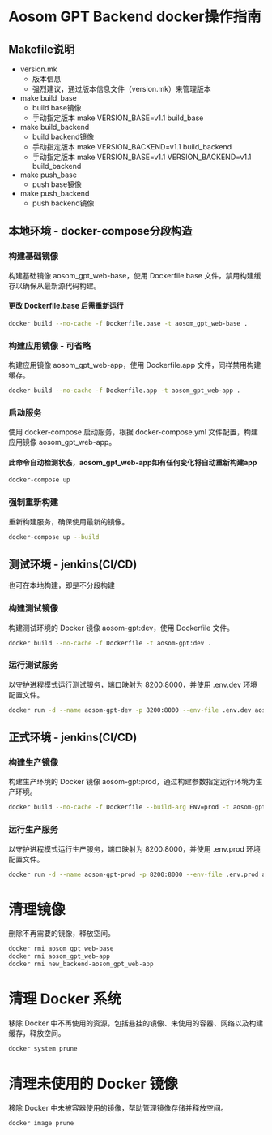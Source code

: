 # Aosom GPT Backend docker操作指南

## Makefile说明
- version.mk
  - 版本信息
  - 强烈建议，通过版本信息文件（version.mk）来管理版本
- make build_base
  - build base镜像
  - 手动指定版本 make VERSION_BASE=v1.1 build_base
- make build_backend
  - build backend镜像
  - 手动指定版本 make VERSION_BACKEND=v1.1 build_backend
  - 手动指定版本 make VERSION_BASE=v1.1 VERSION_BACKEND=v1.1 build_backend
- make push_base
  - push base镜像
- make push_backend
  - push backend镜像


## 本地环境 - docker-compose分段构造

### 构建基础镜像

构建基础镜像 aosom_gpt_web-base，使用 Dockerfile.base 文件，禁用构建缓存以确保从最新源代码构建。

#### 更改 Dockerfile.base 后需重新运行
```bash
docker build --no-cache -f Dockerfile.base -t aosom_gpt_web-base .
```

### 构建应用镜像 - 可省略

构建应用镜像 aosom_gpt_web-app，使用 Dockerfile.app 文件，同样禁用构建缓存。

```bash
docker build --no-cache -f Dockerfile.app -t aosom_gpt_web-app .
```

### 启动服务

使用 docker-compose 启动服务，根据 docker-compose.yml 文件配置，构建应用镜像 aosom_gpt_web-app。
#### 此命令自动检测状态，aosom_gpt_web-app如有任何变化将自动重新构建app

```bash
docker-compose up
```

### 强制重新构建

重新构建服务，确保使用最新的镜像。

```bash
docker-compose up --build
```

## 测试环境 - jenkins(CI/CD)

也可在本地构建，即是不分段构建

### 构建测试镜像

构建测试环境的 Docker 镜像 aosom-gpt:dev，使用 Dockerfile 文件。

```bash
docker build --no-cache -f Dockerfile -t aosom-gpt:dev .
```

### 运行测试服务

以守护进程模式运行测试服务，端口映射为 8200:8000，并使用 .env.dev 环境配置文件。

```bash
docker run -d --name aosom-gpt-dev -p 8200:8000 --env-file .env.dev aosom-gpt:dev
```

## 正式环境 - jenkins(CI/CD)
### 构建生产镜像

构建生产环境的 Docker 镜像 aosom-gpt:prod，通过构建参数指定运行环境为生产环境。

```bash
docker build --no-cache -f Dockerfile --build-arg ENV=prod -t aosom-gpt:prod .
```

### 运行生产服务

以守护进程模式运行生产服务，端口映射为 8200:8000，并使用 .env.prod 环境配置文件。

```bash
docker run -d --name aosom-gpt-prod -p 8200:8000 --env-file .env.prod aosom-gpt:prod
```

# 清理镜像

删除不再需要的镜像，释放空间。

```bash
docker rmi aosom_gpt_web-base
docker rmi aosom_gpt_web-app
docker rmi new_backend-aosom_gpt_web-app
```

# 清理 Docker 系统

移除 Docker 中不再使用的资源，包括悬挂的镜像、未使用的容器、网络以及构建缓存，释放空间。
```bash
docker system prune
```

# 清理未使用的 Docker 镜像

移除 Docker 中未被容器使用的镜像，帮助管理镜像存储并释放空间。

```bash
docker image prune
```